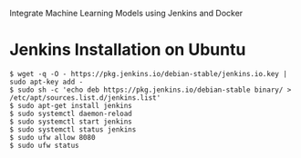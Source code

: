 Integrate Machine Learning Models using Jenkins and Docker

# Jenkins Installation on Ubuntu

```shell
$ wget -q -O - https://pkg.jenkins.io/debian-stable/jenkins.io.key | sudo apt-key add -
$ sudo sh -c 'echo deb https://pkg.jenkins.io/debian-stable binary/ > /etc/apt/sources.list.d/jenkins.list'
$ sudo apt-get install jenkins
$ sudo systemctl daemon-reload
$ sudo systemctl start jenkins
$ sudo systemctl status jenkins
$ sudo ufw allow 8080
$ sudo ufw status
```


